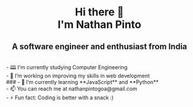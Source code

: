 <h1 align="center" >Hi there 👋<br>I'm Nathan Pinto</h1>
<h2 align="center">A software engineer and enthusiast from India</h2>
<br>
- 🕮 I'm currently studying Computer Engineering<br>
- 🔭 I’m working on improving my skills in web development<br>
### - 🌱 I’m currently learning **JavaScript** and **Python**<br>
- 📫 You can reach me at nathanpintogoa@gmail.com<br>
- ⚡ Fun fact: Coding is better with a snack :)<br>
